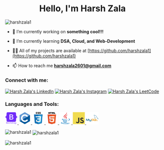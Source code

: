 <h1 align="center">Hello, I'm Harsh Zala</h1>
<p align="left"> <img src="https://komarev.com/ghpvc/?username=harshzala1&label=Profile%20views&color=0e75b6&style=flat" alt="harshzala1" /> </p>

- 🔭 I’m currently working on **something cool!!!**

- 🌱 I’m currently learning **DSA, Cloud, and Web-Development**

- 👨‍💻 All of my projects are available at [https://github.com/harshzala1](https://github.com/harshzala1)

- 📫 How to reach me **harshzala2601@gmail.com**

<h3 align="left">Connect with me:</h3>
<p align="left">
<a href="https://www.linkedin.com/in/harsh-zala-833b9230b/" target="blank"><img align="center" src="https://raw.githubusercontent.com/rahuldkjain/github-profile-readme-generator/master/src/images/icons/Social/linked-in-alt.svg" alt="Harsh Zala's LinkedIn" height="30" width="40" /></a>
<a href="https://www.instagram.com/iamharshzala/" target="blank"><img align="center" src="https://raw.githubusercontent.com/rahuldkjain/github-profile-readme-generator/master/src/images/icons/Social/instagram.svg" alt="Harsh Zala's Instagram" height="30" width="40" /></a>
<a href="https://leetcode.com/u/harshzala1/" target="blank"><img align="center" src="https://raw.githubusercontent.com/rahuldkjain/github-profile-readme-generator/master/src/images/icons/Social/leet-code.svg" alt="Harsh Zala's LeetCode" height="30" width="40" /></a>
</p>

<h3 align="left">Languages and Tools:</h3>
<p align="left"> 
<a href="https://getbootstrap.com" target="_blank" rel="noreferrer"> <img src="https://raw.githubusercontent.com/devicons/devicon/master/icons/bootstrap/bootstrap-plain-wordmark.svg" alt="bootstrap" width="40" height="40"/> </a> 
<a href="https://www.cprogramming.com/" target="_blank" rel="noreferrer"> <img src="https://raw.githubusercontent.com/devicons/devicon/master/icons/c/c-original.svg" alt="c" width="40" height="40"/> </a> 
<a href="https://www.w3schools.com/css/" target="_blank" rel="noreferrer"> <img src="https://raw.githubusercontent.com/devicons/devicon/master/icons/css3/css3-original-wordmark.svg" alt="css3" width="40" height="40"/> </a> 
<a href="https://www.w3.org/html/" target="_blank" rel="noreferrer"> <img src="https://raw.githubusercontent.com/devicons/devicon/master/icons/html5/html5-original-wordmark.svg" alt="html5" width="40" height="40"/> </a> 
<a href="https://www.java.com" target="_blank" rel="noreferrer"> <img src="https://raw.githubusercontent.com/devicons/devicon/master/icons/java/java-original.svg" alt="java" width="40" height="40"/> </a> 
<a href="https://developer.mozilla.org/en-US/docs/Web/JavaScript" target="_blank" rel="noreferrer"> <img src="https://raw.githubusercontent.com/devicons/devicon/master/icons/javascript/javascript-original.svg" alt="javascript" width="40" height="40"/> </a> 
<a href="https://www.mysql.com/" target="_blank" rel="noreferrer"> <img src="https://raw.githubusercontent.com/devicons/devicon/master/icons/mysql/mysql-original-wordmark.svg" alt="mysql" width="40" height="40"/> </a> 
</p>

<p><img align="left" src="https://github-readme-stats.vercel.app/api/top-langs?username=harshzala1&show_icons=true&locale=en&layout=compact" alt="harshzala1" /></p>

<p>&nbsp;<img align="center" src="https://github-readme-stats.vercel.app/api?username=harshzala1&show_icons=true&locale=en" alt="harshzala1" /></p>

<p><img align="center" src="https://github-readme-streak-stats.herokuapp.com/?user=harshzala1&" alt="harshzala1" /></p>
